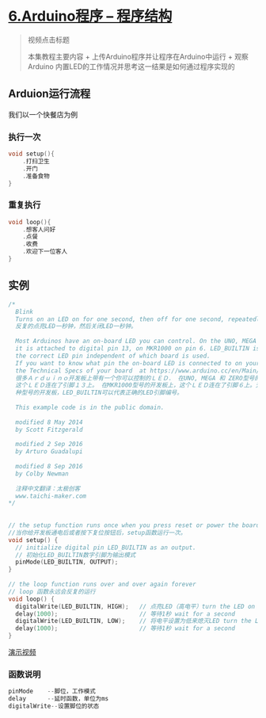 # [6.Arduino程序 – 程序结构](\Arduion\video\6.mp4)

> 视频点击标题
>
> 本集教程主要内容
> \+ 上传Arduino程序并让程序在Arduino中运行
> \+ 观察Arduino 内置LED的工作情况并思考这一结果是如何通过程序实现的

## Arduion运行流程

我们以一个快餐店为例

### 执行一次

```c++
void setup(){
	.打扫卫生
	.开门
	.准备食物
}
```

### 重复执行

```c++
void loop(){
	.想客人问好
	.点餐
	.收费
	.欢迎下一位客人
}
```

## 实例

```c++
/*
  Blink
  Turns on an LED on for one second, then off for one second, repeatedly.
  反复的点亮LED一秒钟，然后关闭LED一秒钟。
 
  Most Arduinos have an on-board LED you can control. On the UNO, MEGA and ZERO 
  it is attached to digital pin 13, on MKR1000 on pin 6. LED_BUILTIN is set to
  the correct LED pin independent of which board is used.
  If you want to know what pin the on-board LED is connected to on your Arduino model, check
  the Technical Specs of your board  at https://www.arduino.cc/en/Main/Products
  很多Ａｒｄｕｉｎｏ开发板上带有一个你可以控制的ＬＥＤ． 在UNO, MEGA 和 ZERO型号的开发板上，
  这个ＬＥＤ连在了引脚１３上。 在MKR1000型号的开发板上，这个ＬＥＤ连在了引脚６上。无论使用哪
  种型号的开发板，LED_BUILTIN可以代表正确的LED引脚编号。
  
  This example code is in the public domain.
 
  modified 8 May 2014
  by Scott Fitzgerald
  
  modified 2 Sep 2016
  by Arturo Guadalupi
  
  modified 8 Sep 2016
  by Colby Newman
 
  注释中文翻译：太极创客
  www.taichi-maker.com
*/
 
 
// the setup function runs once when you press reset or power the board
//当你给开发板通电后或者按下复位按钮后，setup函数运行一次。
void setup() {
  // initialize digital pin LED_BUILTIN as an output.
  // 初始化LED_BUILTIN数字引脚为输出模式
  pinMode(LED_BUILTIN, OUTPUT);
}
 
// the loop function runs over and over again forever
// loop 函数永远会反复的运行
void loop() {
  digitalWrite(LED_BUILTIN, HIGH);   // 点亮LED（高电平）turn the LED on (HIGH is the voltage level)
  delay(1000);                       // 等待1秒 wait for a second
  digitalWrite(LED_BUILTIN, LOW);    // 将电平设置为低来熄灭LED turn the LED off by making the voltage LOW
  delay(1000);                       // 等待1秒 wait for a second
}
```

<a href="\Arduion\video\6_1.mp4">演示视频</a>

### 函数说明

```c++
pinMode    --脚位，工作模式
delay	   --延时函数，单位为ms
digitalWrite--设置脚位的状态
```

